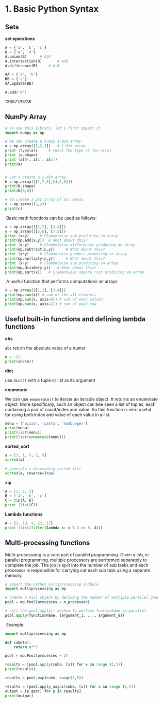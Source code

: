 # 1. Basic Python Syntax

## Sets

**set operations**

```python
A = {'a', 'b', 'c'}
B = {'a', 'd'}
A.union(B)		# A|B
A.intersection(B)		# A&B
A.difference(B)		# A-B
```

```python
AA = {'a', 'b'}
BB = {'c'}
AA.update(BB)
```

```python
A.add('d')
```

13687179736

## NumPy Array

```python
# To use this library, let's first import it
import numpy as np

# We can create a numpy 1-dim array
a = np.array([1,2,3]) 	# 1-dim array
print (type(a)) 	# check the type of the array
print (a.shape)
print (a[0], a[1], a[2])
print(a)


# Let's create a 2-dim array:
b = np.array([[1,2,3],[4,5,6]])
print(b.shape)
print(b[0,0])

# To create a 2x2 array of all zeros
c = np.zeros((2,2))
print(c)

```



​	Basic math functions can be used as follows:

```python
x = np.array([[1,2], [3,4]])
y = np.array([[5,6], [7,8]])
print (x+y) 	# Elementwise sum producing an array
print(np.add(x,y)) 	# What about this?
print (x-y) 	# Elementwise differences producing an array
print(np.subtract(x,y)) 	# What about this?
print (x*y) 	# Elementwise product producing an array
print(np.multiply(x,y)) 	# What about this?
print (x/y) 	# Elementwise sum producing an array
print(np.divide(x,y)) 	# What about this?
print(np.sqrt(x)) 	# Elementwise square root producing an array
```



​	A useful function that performs computations on arrays

```python
x = np.array([[1,2], [3,4]])
print(np.sum(x)) # sum of the all elements
print(np.sum(x, axis=0)) # sum of each column
print(np.sum(x, axis=1)) # sum of each row
```



## Useful built-in functions and defining lambda functions

**abs**

`abs` return the absolute value of a numer

```python
n = -21
print(abs(n))
```

**dict**

use `dict()` with a tuple or list as its argument

**enumerate**

We can use `enumerate()` to iterate an iterable object. It returns an enumerate object. More specifically, such an object can bee seen a list of tuples, each containing a pair of count/index and value. So this function is veru useful for using both index and value of each value in a list.

```python
menu = ['pizza', 'pasta', 'hamburger']
print(menu)
print(list(menu))
print(list(enumerate(menu)))
```



**sorted, sort**

```python
a = [3, 1, 7, 5, 9]
sorted(a)

# generate a descending sorted list
sorted(a, reverse=True)
```



**zip**

```python
A = [1, 2, 3]
B = ['a', 'b', 'c']
C = zip(A, B)
print (list(C))
```



**Lambda functions**

```python
A = [2, 18, 9, 22, 17]
print (list(filter(lambda x: x % 3 == 0, A)))
```



## Multi-processing functions

Multi-processsing is a core part of parallel programming. Given a job, in parallel programming, multiple processors are performed separately to complete the job. The job is split into the number of sub tasks and each processor is responsible for carrying out each sub task using a separate memory.

```python
# import the Python multiprocessing moddule
import multiprocessing as mp

# create a Pool object by defining the number of multiple parallel precessors that will perform together for parallel processing at the same time
pool = mp.Pool(processes = n_processor)

# call the pool.apply() method to perform funtionName in parallel
pool.apply(functionName, [argument_1, ..., argument_n])

```



​	Example:

```python
import multiprocessing as mp

def cube(x):
    return x**3

pool = mp.Pool(processes = 2)

results = [pool.apply(cube, [x]) for x in range (1,5)]
print(results)
```

```python
results = pool.map(cube, range(1,5))
```

```python
results = [pool.apply_async(cube, [x]) for x in range (1,5)]
output = [p.get() for p in results]
print(output)
```









